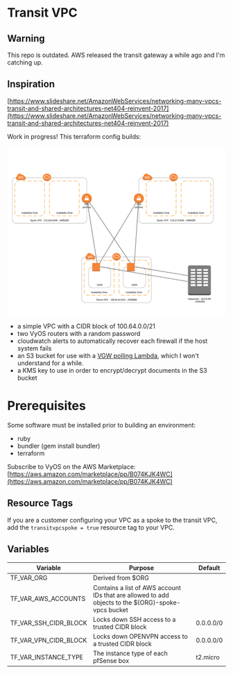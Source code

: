 # Transit VPC

## Warning
This repo is outdated.  AWS released the transit gateway a while ago and I'm catching up.

## Inspiration
[https://www.slideshare.net/AmazonWebServices/networking-many-vpcs-transit-and-shared-architectures-net404-reinvent-2017](https://www.slideshare.net/AmazonWebServices/networking-many-vpcs-transit-and-shared-architectures-net404-reinvent-2017)

Work in progress!  This terraform config builds:

![transit-vpc](docs/vyos-transit-vpc.png)

- a simple VPC with a CIDR block of 100.64.0.0/21
- two VyOS routers with a random password
- cloudwatch alerts to automatically recover each firewall if the host system fails
- an S3 bucket for use with a [VGW polling Lambda](https://github.com/awslabs/aws-transit-vpc), which I won't understand for a while.
- a KMS key to use in order to encrypt/decrypt documents in the S3 bucket

# Prerequisites

Some software must be installed prior to building an environment:

- ruby
- bundler (gem install bundler)
- terraform

Subscribe to VyOS on the AWS Marketplace: [https://aws.amazon.com/marketplace/pp/B074KJK4WC](https://aws.amazon.com/marketplace/pp/B074KJK4WC)

## Resource Tags

If you are a customer configuring your VPC as a spoke to the transit VPC, add the `transitvpcspoke = true` resource tag to your VPC.

## Variables
| Variable | Purpose | Default |
|----------|---------|---------|
| TF_VAR_ORG | Derived from $ORG | |
| TF_VAR_AWS_ACCOUNTS | Contains a list of AWS account IDs that are allowed to add objects to the ${ORG}-spoke-vpcs bucket | |
| TF_VAR_SSH_CIDR_BLOCK | Locks down SSH access to a trusted CIDR block | 0.0.0.0/0 |
| TF_VAR_VPN_CIDR_BLOCK | Locks down OPENVPN access to a trusted CIDR block | 0.0.0.0/0 |
| TF_VAR_INSTANCE_TYPE | The instance type of each pfSense box | t2.micro |
